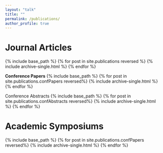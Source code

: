 ```yaml
---
layout: "talk"
title: ""
permalink: /publications/
author_profile: true
---
```

Journal Articles
==
{% include base_path %}
{% for post in site.publications reversed %}
  {% include archive-single.html %}
{% endfor %}

**Conference Papers**
{% include base_path %}
{% for post in site.publications.confPapers reversed%}
  {% include archive-single.html %}
{% endfor %}

Conference Abstracts
{% include base_path %}
{% for post in site.publications.confAbstracts reversed%}
  {% include archive-single.html %}
{% endfor %}

Academic Symposiums
==
{% include base_path %}
{% for post in site.publications.confPapers reversed%}
  {% include archive-single.html %}
{% endfor %}